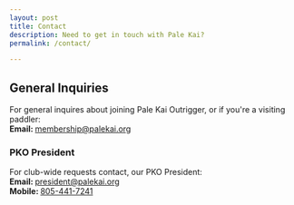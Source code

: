 ```yaml
---
layout: post
title: Contact
description: Need to get in touch with Pale Kai?
permalink: /contact/

---
```


<div class="row">
	<div class="12u 12u$(medium)">
		<h2>General Inquiries</h2>
		<p>For general inquires about joining Pale Kai Outrigger, or if you're a visiting paddler:<br>
        <strong>Email: </strong><a href="mailto://membership@palekai.org">membership@palekai.org</a></p>

</div>
<div class="row">
	<div class="12u 12u$(medium)">
		<h3>PKO President</h3>
		<p>For club-wide  requests contact, our PKO President:<br>
		<strong>Email: </strong><a href="mailto://president@palekai.org">president@palekai.org</a><br>
        <strong>Mobile: </strong><a href="callto://805-441-7241">805-441-7241</a></p>
	</div>
</div>


